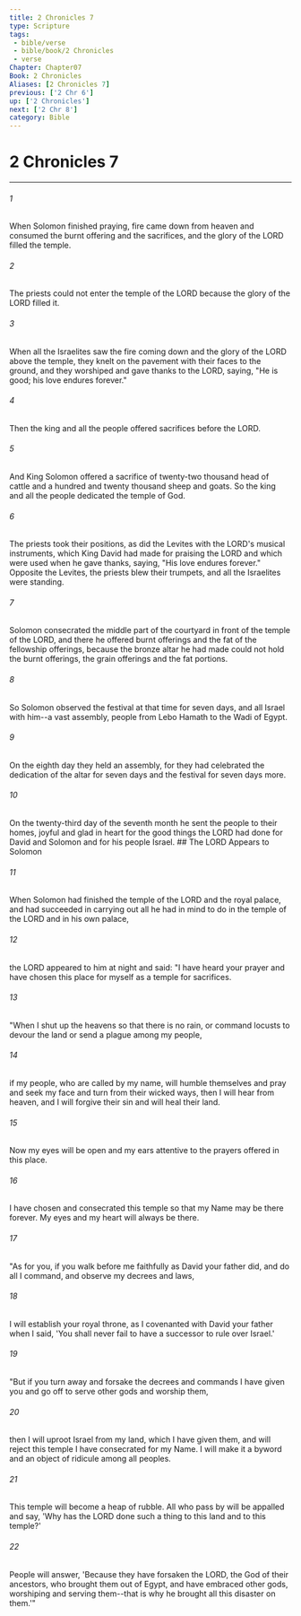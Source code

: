 ```yaml
---
title: 2 Chronicles 7
type: Scripture
tags:
 - bible/verse
 - bible/book/2 Chronicles
 - verse
Chapter: Chapter07
Book: 2 Chronicles
Aliases: [2 Chronicles 7]
previous: ['2 Chr 6']
up: ['2 Chronicles']
next: ['2 Chr 8']
category: Bible
---
```

# 2 Chronicles 7

***


###### 1 
When Solomon finished praying, fire came down from heaven and consumed the burnt offering and the sacrifices, and the glory of the LORD filled the temple. 

###### 2 
The priests could not enter the temple of the LORD because the glory of the LORD filled it. 

###### 3 
When all the Israelites saw the fire coming down and the glory of the LORD above the temple, they knelt on the pavement with their faces to the ground, and they worshiped and gave thanks to the LORD, saying, "He is good; his love endures forever." 

###### 4 
Then the king and all the people offered sacrifices before the LORD. 

###### 5 
And King Solomon offered a sacrifice of twenty-two thousand head of cattle and a hundred and twenty thousand sheep and goats. So the king and all the people dedicated the temple of God. 

###### 6 
The priests took their positions, as did the Levites with the LORD's musical instruments, which King David had made for praising the LORD and which were used when he gave thanks, saying, "His love endures forever." Opposite the Levites, the priests blew their trumpets, and all the Israelites were standing. 

###### 7 
Solomon consecrated the middle part of the courtyard in front of the temple of the LORD, and there he offered burnt offerings and the fat of the fellowship offerings, because the bronze altar he had made could not hold the burnt offerings, the grain offerings and the fat portions. 

###### 8 
So Solomon observed the festival at that time for seven days, and all Israel with him--a vast assembly, people from Lebo Hamath to the Wadi of Egypt. 

###### 9 
On the eighth day they held an assembly, for they had celebrated the dedication of the altar for seven days and the festival for seven days more. 

###### 10 
On the twenty-third day of the seventh month he sent the people to their homes, joyful and glad in heart for the good things the LORD had done for David and Solomon and for his people Israel. ## The LORD Appears to Solomon 

###### 11 
When Solomon had finished the temple of the LORD and the royal palace, and had succeeded in carrying out all he had in mind to do in the temple of the LORD and in his own palace, 

###### 12 
the LORD appeared to him at night and said: "I have heard your prayer and have chosen this place for myself as a temple for sacrifices. 

###### 13 
"When I shut up the heavens so that there is no rain, or command locusts to devour the land or send a plague among my people, 

###### 14 
if my people, who are called by my name, will humble themselves and pray and seek my face and turn from their wicked ways, then I will hear from heaven, and I will forgive their sin and will heal their land. 

###### 15 
Now my eyes will be open and my ears attentive to the prayers offered in this place. 

###### 16 
I have chosen and consecrated this temple so that my Name may be there forever. My eyes and my heart will always be there. 

###### 17 
"As for you, if you walk before me faithfully as David your father did, and do all I command, and observe my decrees and laws, 

###### 18 
I will establish your royal throne, as I covenanted with David your father when I said, 'You shall never fail to have a successor to rule over Israel.' 

###### 19 
"But if you turn away and forsake the decrees and commands I have given you and go off to serve other gods and worship them, 

###### 20 
then I will uproot Israel from my land, which I have given them, and will reject this temple I have consecrated for my Name. I will make it a byword and an object of ridicule among all peoples. 

###### 21 
This temple will become a heap of rubble. All who pass by will be appalled and say, 'Why has the LORD done such a thing to this land and to this temple?' 

###### 22 
People will answer, 'Because they have forsaken the LORD, the God of their ancestors, who brought them out of Egypt, and have embraced other gods, worshiping and serving them--that is why he brought all this disaster on them.'" 
